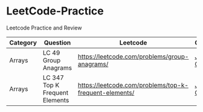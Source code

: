 # LeetCode-Practice
Leetcode Practice and Review


| Category | Question                       | Leetcode                                               | Github                                                |
| -------- | ------------------------------ | ------------------------------------------------------ | ----------------------------------------------------- |
| Arrays   | LC 49 Group Anagrams           | https://leetcode.com/problems/group-anagrams/          | [Java Code](Arrays/LC49_Group_Anagrams.java)          |
| Arrays   | LC 347 Top K Frequent Elements | https://leetcode.com/problems/top-k-frequent-elements/ | [Java Code](Arrays/LC347_TopK_Frequent_Elements.java) |
